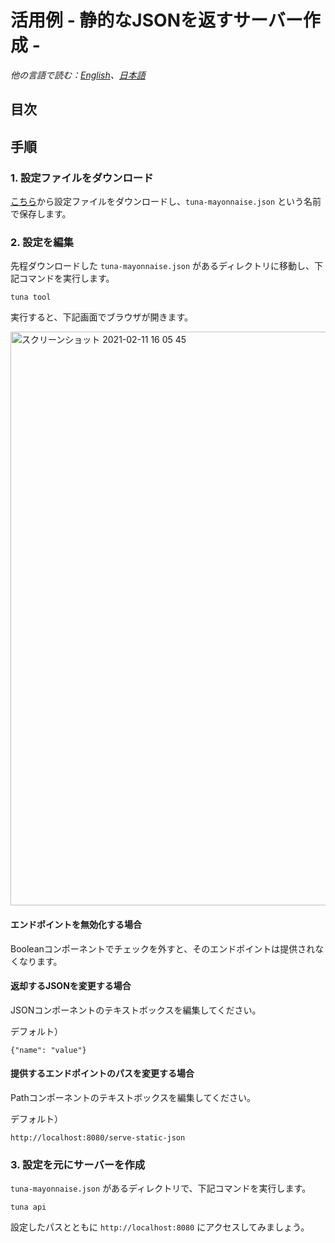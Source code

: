 # 活用例 - 静的なJSONを返すサーバー作成 -

*他の言語で読む：[English](README.md)、[日本語](README.ja.md)*

## 目次

<!-- START doctoc -->
<!-- END doctoc -->

## 手順

### 1. 設定ファイルをダウンロード

[こちら](https://raw.githubusercontent.com/solaoi/tuna-mayonnaise/samples/serve-static-json/tuna-mayonnaise.json)から設定ファイルをダウンロードし、`tuna-mayonnaise.json` という名前で保存します。

### 2. 設定を編集

先程ダウンロードした `tuna-mayonnaise.json` があるディレクトリに移動し、下記コマンドを実行します。

```
tuna tool
```

実行すると、下記画面でブラウザが開きます。

<img width="918" alt="スクリーンショット 2021-02-11 16 05 45" src="https://user-images.githubusercontent.com/46414076/107609683-08daba80-6c83-11eb-985b-1e73834ddf2b.png">

#### エンドポイントを無効化する場合

Booleanコンポーネントでチェックを外すと、そのエンドポイントは提供されなくなります。

#### 返却するJSONを変更する場合

JSONコンポーネントのテキストボックスを編集してください。

デフォルト）

```
{"name": "value"}
```

#### 提供するエンドポイントのパスを変更する場合

Pathコンポーネントのテキストボックスを編集してください。

デフォルト）

```
http://localhost:8080/serve-static-json
```

### 3. 設定を元にサーバーを作成

`tuna-mayonnaise.json` があるディレクトリで、下記コマンドを実行します。

```
tuna api
```

設定したパスとともに `http://localhost:8080` にアクセスしてみましょう。

